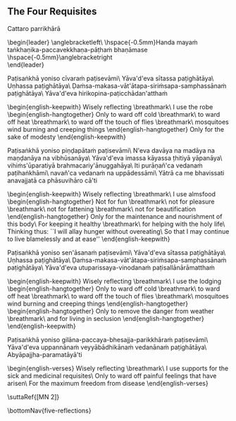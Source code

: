 ## The Four Requisites<a id="four-requisites"></a>
Cattaro parrikhārā

\begin{leader}
  \anglebracketleft\ \hspace{-0.5mm}Handa mayaṁ taṅkhaṇika-paccavekkhaṇa-pāṭhaṁ bhaṇāmase \hspace{-0.5mm}\anglebracketright\
\end{leader}

Paṭisaṅkhā yoniso cīvaraṁ paṭisevāmi\\
Yāva'd'eva sītassa paṭighātāya\\
Uṇhassa paṭighātāya\\
Ḍaṁsa-makasa-vāt'ātapa-siriṁsapa-samphassānaṁ paṭighātāya\\
Yāva'd'eva hirikopina-paṭicchādan'atthaṁ

\begin{english-keepwith}
  Wisely reflecting \breathmark\ I use the robe
  \begin{english-hangtogether}
    Only to ward off cold \breathmark\ to ward off heat \breathmark\ to ward off the touch of flies \breathmark\ mosquitoes wind burning and creeping things
  \end{english-hangtogether}
  Only for the sake of modesty
\end{english-keepwith}

Paṭisaṅkhā yoniso piṇḍapātaṁ paṭisevāmi\\
N'eva davāya na madāya na maṇḍanāya na vibhūsanāya\\
Yāva'd'eva imassa kāyassa ṭhitiyā yāpanāya\\
vihiṁs'ūparatiyā brahmacariy'ānuggahāya\\
Iti purāṇañ'ca vedanaṁ paṭihaṅkhāmi\\
navañ'ca vedanaṁ na uppādessāmi\\
Yātrā ca me bhavissati anavajjatā ca phāsuvihāro cā'ti

\begin{english-keepwith}
  Wisely reflecting \breathmark\ I use almsfood
  \begin{english-hangtogether}
    Not for fun \breathmark\ not for pleasure \breathmark\ not for fattening \breathmark\ not for beautification
  \end{english-hangtogether}
  Only for the maintenance and nourishment of this body\\
  For keeping it healthy \breathmark\ for helping with the holy life\\
  Thinking thus: ``I will allay hunger without overeating\\
  So that I may continue to live blamelessly and at ease''
\end{english-keepwith}

Paṭisaṅkhā yoniso sen'āsanaṁ paṭisevāmi\\
Yāva'd'eva sītassa paṭighātāya\\
Uṇhassa paṭighātāya\\
Ḍaṁsa-makasa-vāt'ātapa-siriṁsapa-samphassānaṁ paṭighātāya\\
Yāva'd'eva utuparissaya-vinodanaṁ paṭisallānārāmatthaṁ

\begin{english-keepwith}
  Wisely reflecting \breathmark\ I use the lodging
  \begin{english-hangtogether}
    Only to ward off cold \breathmark\ to ward off heat \breathmark\ to ward off the touch of flies \breathmark\ mosquitoes wind burning and creeping things
  \end{english-hangtogether}
  \begin{english-hangtogether}
    Only to remove the danger from weather \breathmark\ and for living in seclusion
  \end{english-hangtogether}
\end{english-keepwith}

Paṭisaṅkhā yoniso gilāna-paccaya-bhesajja-parikkhāraṁ paṭisevāmi\\
Yāva'd'eva uppannānaṁ veyyābādhikānaṁ vedanānaṁ paṭighātāya\\
Abyāpajjha-paramatāyā'ti

\begin{english-verses}
  Wisely reflecting \breathmark\ I use supports for the sick and medicinal requisites\\
  Only to ward off painful feelings that have arisen\\
  For the maximum freedom from disease
\end{english-verses}

\suttaRef{[MN 2]}

\bottomNav{five-reflections}
